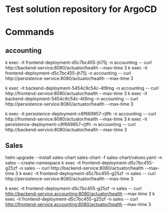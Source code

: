 # Test solution repository for ArgoCD

# Commands
## accounting
k exec -it frontend-deployment-d5c7bc455-jh75j -n accounting -- curl http://backend-service:8080/actuator/health --max-time 3
k exec -it frontend-deployment-d5c7bc455-jh75j -n accounting -- curl http://persistence-service:8080/actuator/health --max-time 3

k exec -it backend-deployment-5454c9c54c-4t9mg -n accounting -- curl http://frontend-service:8080/actuator/health --max-time 3
k exec -it backend-deployment-5454c9c54c-4t9mg -n accounting -- curl http://persistence-service:8080/actuator/health --max-time 3

k exec -it persistence-deployment-c8f669857-rjtfh -n accounting -- curl http://frontend-service:8080/actuator/health --max-time 3
k exec -it persistence-deployment-c8f669857-rjtfh -n accounting -- curl http://backend-service:8080/actuator/health --max-time 3

## Sales
helm upgrade --install sales-chart  sales-chart -f sales-chart/values.yaml -n sales --create-namespace
k exec -it frontend-deployment-d5c7bc455-g25zf -n sales -- curl http://backend-service:8080/actuator/health --max-time 3
k exec -it frontend-deployment-d5c7bc455-g25zf -n sales -- curl http://persistence-service:8080/actuator/health --max-time 3

k exec -it frontend-deployment-d5c7bc455-g25zf -n sales -- curl http://backend-service.accounting:8080/actuator/health --max-time 3
k exec -it frontend-deployment-d5c7bc455-g25zf -n sales -- curl http://frontend-service.accounting:8080/actuator/health --max-time 3



